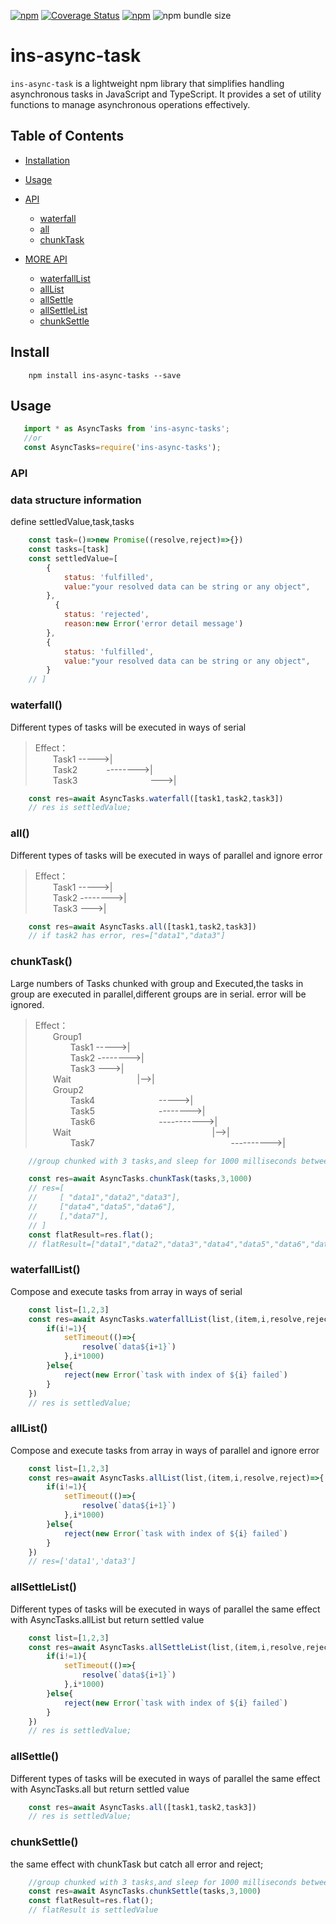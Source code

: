 [![npm](https://img.shields.io/npm/v/ins-async-tasks.svg?style=flat-square)](https://www.npmjs.com/package/ins-async-tasks)
[![Coverage Status](https://coveralls.io/repos/github/insonghua2/async-tasks/badge.svg?branch=master)](https://coveralls.io/github/insonghua2/async-tasks?branch=master)
[![npm](https://img.shields.io/npm/dt/ins-async-tasks.svg?style=flat-square)](https://www.npmjs.com/package/ins-async-tasks)
![npm bundle size](https://img.shields.io/bundlephobia/min/ins-async-tasks)

<!-- [![Build Status](https://app.travis-ci.com/insonghua2/async-tasks.svg?branch=master)](https://app.travis-ci.com/insonghua2/async-tasks) -->

# ins-async-task
`ins-async-task` is a lightweight npm library that simplifies handling asynchronous tasks in JavaScript and TypeScript. It provides a set of utility functions to manage asynchronous operations effectively.

## Table of Contents
- [Installation](#installation)
- [Usage](#usage)
- [API](#api)
  - [waterfall](#waterfall)
  - [all](#all)
  - [chunkTask](#chunktask)

- [MORE API](#api)
  - [waterfallList](#waterfalllist)
  - [allList](#alllist)
  - [allSettle](#allsettle)
  - [allSettleList](#allsettlelist)
  - [chunkSettle](#chunksettle)

## Install
```
    npm install ins-async-tasks --save
```



 ## Usage
 ```js
    import * as AsyncTasks from 'ins-async-tasks';
    //or
    const AsyncTasks=require('ins-async-tasks');
 ```
### API

### data structure information
define settledValue,task,tasks
```javascript
    const task=()=>new Promise((resolve,reject)=>{})
    const tasks=[task]
    const settledValue=[
        {
            status: 'fulfilled',
            value:"your resolved data can be string or any object",
        },
          {
            status: 'rejected',
            reason:new Error('error detail message')
        },
        {
            status: 'fulfilled',
            value:"your resolved data can be string or any object",
        }
    // ]
```
### waterfall()
Different types of tasks will be executed in ways of serial
> Effect：<br/>
        &emsp;&emsp;Task1 ----->| <br/>
        &emsp;&emsp;Task2 &emsp;&emsp;&emsp;-------->| <br/>
        &emsp;&emsp;Task3 &emsp;&emsp;&emsp;&emsp;&emsp;&emsp;&emsp;&emsp;--->|<br/>
```typescript
    const res=await AsyncTasks.waterfall([task1,task2,task3])
    // res is settledValue;
```

### all()
Different types of tasks will be executed in ways of parallel and ignore error
> Effect：<br/>
        &emsp;&emsp;Task1 ----->| <br/>
        &emsp;&emsp;Task2 -------->| <br/>
        &emsp;&emsp;Task3 --->| <br/>
```typescript
    const res=await AsyncTasks.all([task1,task2,task3])
    // if task2 has error, res=["data1","data3"]
```

### chunkTask()
Large numbers of Tasks chunked with group and Executed,the tasks in group are executed in parallel,different groups are in serial. error will be ignored.
> Effect：<br/>
        &emsp;&emsp;Group1 <br/>
            &emsp;&emsp;&emsp;&emsp;Task1 ----->| <br/>
            &emsp;&emsp;&emsp;&emsp;Task2 -------->| <br/>
            &emsp;&emsp;&emsp;&emsp;Task3 --->| <br/>
        &emsp;&emsp;Wait &emsp;&emsp;&emsp;&emsp; &emsp;&emsp;&emsp;|-->|<br/>
        &emsp;&emsp;Group2 <br/>
        &emsp;&emsp;&emsp;&emsp;Task4   &emsp;&emsp;&emsp;&emsp;&emsp;&emsp;&emsp;----->| <br/>
        &emsp;&emsp;&emsp;&emsp;Task5   &emsp;&emsp;&emsp;&emsp;&emsp;&emsp;&emsp;-------->| <br/>
        &emsp;&emsp;&emsp;&emsp;Task6 &emsp;&emsp;&emsp;&emsp;&emsp;&emsp;&emsp;----------->| <br/>
        &emsp;&emsp;Wait  &emsp;&emsp;&emsp;&emsp;&emsp;&emsp;&emsp;&emsp;&emsp; &emsp;&emsp;&emsp; &emsp; &emsp;&emsp;|-->| <br/>
        &emsp;&emsp;&emsp;&emsp;Task7 &emsp;&emsp;&emsp;&emsp;&emsp;&emsp;&emsp;&emsp;&emsp;&emsp;&emsp;&emsp;&emsp;&emsp;&emsp; ---------->| <br/>
```typescript
    //group chunked with 3 tasks,and sleep for 1000 milliseconds between different groups;

    const res=await AsyncTasks.chunkTask(tasks,3,1000)
    // res=[
    //     [ "data1","data2","data3"],
    //     ["data4","data5","data6"],
    //     [,"data7"],
    // ]
    const flatResult=res.flat();
    // flatResult=["data1","data2","data3","data4","data5","data6","data7"]
```



### waterfallList()
Compose and execute tasks from array in ways of serial
```typescript
    const list=[1,2,3]
    const res=await AsyncTasks.waterfallList(list,(item,i,resolve,reject)=>{
        if(i!=1){
            setTimeout(()=>{
                resolve(`data${i+1}`)
            },i*1000)
        }else{
            reject(new Error(`task with index of ${i} failed`)
        }
    })
    // res is settledValue;
```


### allList()
Compose and execute tasks from array in ways of parallel and ignore error
```typescript
    const list=[1,2,3]
    const res=await AsyncTasks.allList(list,(item,i,resolve,reject)=>{
        if(i!=1){
            setTimeout(()=>{
                resolve(`data${i+1}`)
            },i*1000)
        }else{
            reject(new Error(`task with index of ${i} failed`)
        }
    })
    // res=['data1','data3']
```


### allSettleList()
Different types of tasks will be executed in ways of parallel
the same effect with AsyncTasks.allList but return settled value
```typescript
    const list=[1,2,3]
    const res=await AsyncTasks.allSettleList(list,(item,i,resolve,reject)=>{
        if(i!=1){
            setTimeout(()=>{
                resolve(`data${i+1}`)
            },i*1000)
        }else{
            reject(new Error(`task with index of ${i} failed`)
        }
    })
    // res is settledValue;
```

### allSettle()
Different types of tasks will be executed in ways of parallel
the same effect with AsyncTasks.all but return settled value
```typescript
    const res=await AsyncTasks.all([task1,task2,task3])
    // res is settledValue;
```




### chunkSettle()
the same effect with chunkTask but catch all error and reject;

```typescript
    //group chunked with 3 tasks,and sleep for 1000 milliseconds between different groups;
    const res=await AsyncTasks.chunkSettle(tasks,3,1000)
    const flatResult=res.flat();
    // flatResult is settledValue

```